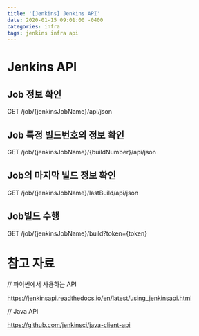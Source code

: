 ```yaml
---
title: '[Jenkins] Jenkins API'
date: 2020-01-15 09:01:00 -0400
categories: infra
tags: jenkins infra api
---
```


# Jenkins API

## Job 정보 확인

GET /job/{jenkinsJobName}/api/json

## Job 특정 빌드번호의 정보 확인

GET /job/{jenkinsJobName}/{buildNumber}/api/json

## Job의 마지막 빌드 정보 확인

GET /job/{jenkinsJobName}/lastBuild/api/json

## Job빌드 수행

GET /job/{jenkinsJobName}/build?token={token}

# 참고 자료

// 파이썬에서 사용하는 API

https://jenkinsapi.readthedocs.io/en/latest/using_jenkinsapi.html

// Java API

https://github.com/jenkinsci/java-client-api
